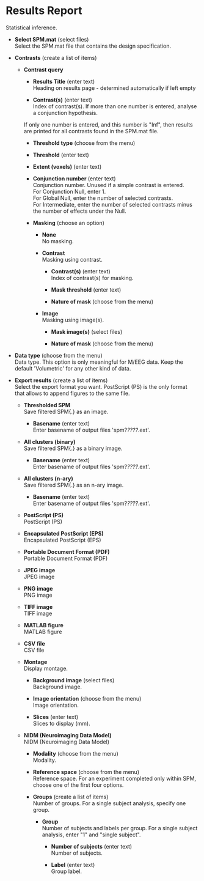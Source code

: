 # Results Report  
Statistical inference.   

* **Select SPM.mat** (select files)  
Select the SPM.mat file that contains the design specification.   

* **Contrasts** (create a list of items)  


    * **Contrast query**   


        * **Results Title** (enter text)  
        Heading on results page - determined automatically if left empty   

        * **Contrast(s)** (enter text)  
        Index of contrast(s). If more than one number is entered, analyse a conjunction hypothesis.   

        If only one number is entered, and this number is "Inf", then results are printed for all contrasts found in the SPM.mat file.   

        * **Threshold type** (choose from the menu)  


        * **Threshold** (enter text)  


        * **Extent (voxels)** (enter text)  


        * **Conjunction number** (enter text)  
        Conjunction number. Unused if a simple contrast is entered.   
        For Conjunction Null, enter 1.   
        For Global Null, enter the number of selected contrasts.   
        For Intermediate, enter the number of selected contrasts minus the number of effects under the Null.   

        * **Masking** (choose an option)  


            * **None**   
            No masking.   

            * **Contrast**   
            Masking using contrast.   

                * **Contrast(s)** (enter text)  
                Index of contrast(s) for masking.   

                * **Mask threshold** (enter text)  


                * **Nature of mask** (choose from the menu)  


            * **Image**   
            Masking using image(s).   

                * **Mask image(s)** (select files)  


                * **Nature of mask** (choose from the menu)  


* **Data type** (choose from the menu)  
Data type. This option is only meaningful for M/EEG data. Keep the default 'Volumetric' for any other kind of data.   

* **Export results** (create a list of items)  
Select the export format you want. PostScript (PS) is the only format that allows to append figures to the same file.   

    * **Thresholded SPM**   
    Save filtered SPM{.} as an image.   

        * **Basename** (enter text)  
        Enter basename of output files 'spm?_????_<basename>.ext'.   

    * **All clusters (binary)**   
    Save filtered SPM{.} as a binary image.   

        * **Basename** (enter text)  
        Enter basename of output files 'spm?_????_<basename>.ext'.   

    * **All clusters (n-ary)**   
    Save filtered SPM{.} as an n-ary image.   

        * **Basename** (enter text)  
        Enter basename of output files 'spm?_????_<basename>.ext'.   

    * **PostScript (PS)**   
    PostScript (PS)   

    * **Encapsulated PostScript (EPS)**   
    Encapsulated PostScript (EPS)   

    * **Portable Document Format (PDF)**   
    Portable Document Format (PDF)   

    * **JPEG image**   
    JPEG image   

    * **PNG image**   
    PNG image   

    * **TIFF image**   
    TIFF image   

    * **MATLAB figure**   
    MATLAB figure   

    * **CSV file**   
    CSV file   

    * **Montage**   
    Display montage.   

        * **Background image** (select files)  
        Background image.   

        * **Image orientation** (choose from the menu)  
        Image orientation.   

        * **Slices** (enter text)  
        Slices to display (mm).   

    * **NIDM (Neuroimaging Data Model)**   
    NIDM (Neuroimaging Data Model)   

        * **Modality** (choose from the menu)  
        Modality.   

        * **Reference space** (choose from the menu)  
        Reference space. For an experiment completed only within SPM, choose one of the first four options.   

        * **Groups** (create a list of items)  
        Number of groups. For a single subject analysis, specify one group.   

            * **Group**   
            Number of subjects and labels per group. For a single subject analysis, enter "1" and "single subject".   

                * **Number of subjects** (enter text)  
                Number of subjects.   

                * **Label** (enter text)  
                Group label.   

